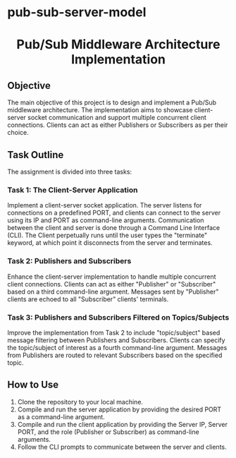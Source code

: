 # pub-sub-server-model
<h1 align="center">Pub/Sub Middleware Architecture Implementation</h1>

## Objective

The main objective of this project is to design and implement a Pub/Sub middleware architecture. The implementation aims to showcase client-server socket communication and support multiple concurrent client connections. Clients can act as either Publishers or Subscribers as per their choice.

## Task Outline

The assignment is divided into three tasks:

### Task 1: The Client-Server Application
Implement a client-server socket application. The server listens for connections on a predefined PORT, and clients can connect to the server using its IP and PORT as command-line arguments. Communication between the client and server is done through a Command Line Interface (CLI). The Client perpetually runs until the user types the "terminate" keyword, at which point it disconnects from the server and terminates.

### Task 2: Publishers and Subscribers
Enhance the client-server implementation to handle multiple concurrent client connections. Clients can act as either "Publisher" or "Subscriber" based on a third command-line argument. Messages sent by "Publisher" clients are echoed to all "Subscriber" clients' terminals.

### Task 3: Publishers and Subscribers Filtered on Topics/Subjects
Improve the implementation from Task 2 to include "topic/subject" based message filtering between Publishers and Subscribers. Clients can specify the topic/subject of interest as a fourth command-line argument. Messages from Publishers are routed to relevant Subscribers based on the specified topic.

## How to Use

1. Clone the repository to your local machine.
2. Compile and run the server application by providing the desired PORT as a command-line argument.
3. Compile and run the client application by providing the Server IP, Server PORT, and the role (Publisher or Subscriber) as command-line arguments.
4. Follow the CLI prompts to communicate between the server and clients.
